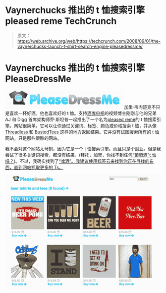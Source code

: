 # Vaynerchucks 推出的 t 恤搜索引擎 pleased reme TechCrunch

> 原文：<https://web.archive.org/web/https://techcrunch.com/2008/09/01/the-vaynerchucks-launch-t-shirt-search-engine-pleasedressme/>

# Vaynerchucks 推出的 t 恤搜索引擎 PleaseDressMe

[![](img/6b137ca08b73439d21dd78f4d9d8f5d3.png "please-dress-me-logo")](https://web.archive.org/web/20220930231111/http://pleasedress.me/) 加里·韦内楚克不只是喜欢一杯好酒。他也喜欢好的 t 恤。支持[酒库电视](https://web.archive.org/web/20220930231111/http://tv.winelibrary.com/)的视频博主刚刚与他的兄弟 AJ 和 Digg 首席架构师乔·斯坦普一起推出了一个名为[pleased reme](https://web.archive.org/web/20220930231111/http://pleasedress.me/)的 t 恤搜索引擎。网站很简单。它可以让你通过关键词、标签、颜色或价格搜索 t 恤，并从像 [Threadless](https://web.archive.org/web/20220930231111/http://www.threadless.com/) 和 [BustedTees](https://web.archive.org/web/20220930231111/http://www.bustedtees.com/) 这样的地方返回结果。它并没有试图搜索所有的 t 恤网站，只是那些很酷的网站。

我不会对这个网站太苛刻，因为它是一个 t 恤搜索引擎。而且只是个副业。但是我尝试了很多关键词搜索，都没有结果。(拜托，加里，你找不到任何[“葡萄酒”t 恤吗？](https://web.archive.org/web/20220930231111/http://pleasedress.me/?q=wine))。不过，我确实找到了[“啤酒”。我建议使用标签云来找到你正在寻找的东西，直到网站抓取更多的 Ts。](https://web.archive.org/web/20220930231111/http://pleasedress.me/?q=beer)

![](img/968c9e53f92f63514f22c5075746e2e9.png "please-dress-me-screen")
